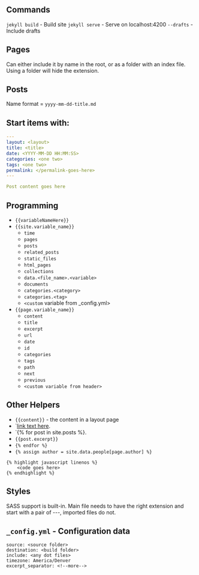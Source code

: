 ## Commands

`jekyll build` - Build site
`jekyll serve` - Serve on localhost:4200
`--drafts` - Include drafts

## Pages

Can either include it by name in the root, or as a folder with an index file. Using a folder will hide the extension.

## Posts

Name format = `yyyy-mm-dd-title.md`

## Start items with:

```yaml
---
layout: <layout>
title: <title>
date: <YYYY-MM-DD HH:MM:SS>
categories: <one two>
tags: <one two>
permalink: </permalink-goes-here>
---

Post content goes here
```

## Programming

* `{{variableNameHere}}`
* `{{site.variable_name}}`
    * `time`
    * `pages`
    * `posts`
    * `related_posts`
    * `static_files`
    * `html_pages`
    * `collections`
    * `data.<file_name>.<variable>`
    * `documents`
    * `categories.<category>`
    * `categories.<tag>`
    * `<custom` variable from _config.yml>
* `{{page.variable_name}}`
    * `content`
    * `title`
    * `excerpt`
    * `url`
    * `date`
    * `id`
    * `categories`
    * `tags`
    * `path`
    * `next`
    * `previous`
    * `<custom variable from header>`

## Other Helpers

* `{{content}}` - the content in a layout page
* `[link text here](/assets/something.png).
* `{% for post in site.posts %}.
* `{{post.excerpt}}`
* `{% endfor %}`
* `{% assign author = site.data.people[page.author] %}`

```
{% highlight javascript linenos %}
    <code goes here>
{% endhighlight %}
```

## Styles

SASS support is built-in. Main file needs to have the right extension and start with a pair of ---, imported files do not.

## `_config.yml` - Configuration data

```
source: <source folder>
destination: <build folder>
include: <any dot files>
timezone: America/Denver
excerpt_separator: <!--more-->
```
